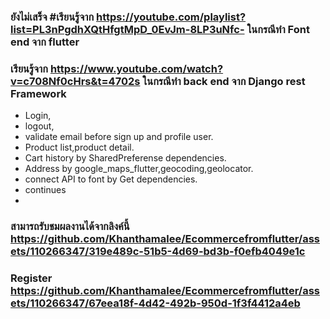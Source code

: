 ### ยังไม่เสร็จ #เรียนรู้จาก https://youtube.com/playlist?list=PL3nPgdhXQtHfgtMpD_0EvJm-8LP3uNfc- ในกรณีทำ Font end จาก flutter

### เรียนรู้จาก https://www.youtube.com/watch?v=c708Nf0cHrs&t=4702s ในกรณีทำ back end จาก Django rest Framework

* Login,
* logout,
* validate email before sign up and profile user.
* Product list,product detail.
* Cart history by SharedPreferense dependencies.
* Address by google_maps_flutter,geocoding,geolocator.
* connect API to font by Get dependencies.
* continues
* 
### สามารถรับชมผลงานได้จากลิงค์นี้ https://github.com/Khanthamalee/Ecommercefromflutter/assets/110266347/319e489c-51b5-4d69-bd3b-f0efb4049e1c 
### Register https://github.com/Khanthamalee/Ecommercefromflutter/assets/110266347/67eea18f-4d42-492b-950d-1f3f4412a4eb
